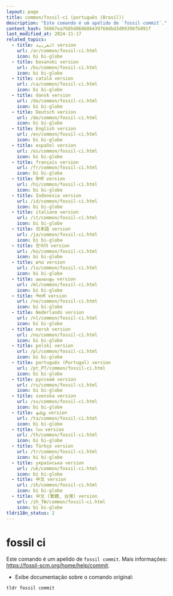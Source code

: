```yaml
---
layout: page
title: common/fossil-ci (português (Brasil))
description: "Este comando é um apelido de `fossil commit`."
content_hash: 56067ea7685d868686439760dbd3d09398fb891f
last_modified_at: 2024-11-17
related_topics:
  - title: العربية version
    url: /ar/common/fossil-ci.html
    icon: bi bi-globe
  - title: bosanski version
    url: /bs/common/fossil-ci.html
    icon: bi bi-globe
  - title: català version
    url: /ca/common/fossil-ci.html
    icon: bi bi-globe
  - title: dansk version
    url: /da/common/fossil-ci.html
    icon: bi bi-globe
  - title: Deutsch version
    url: /de/common/fossil-ci.html
    icon: bi bi-globe
  - title: English version
    url: /en/common/fossil-ci.html
    icon: bi bi-globe
  - title: español version
    url: /es/common/fossil-ci.html
    icon: bi bi-globe
  - title: français version
    url: /fr/common/fossil-ci.html
    icon: bi bi-globe
  - title: हिन्दी version
    url: /hi/common/fossil-ci.html
    icon: bi bi-globe
  - title: Indonesia version
    url: /id/common/fossil-ci.html
    icon: bi bi-globe
  - title: italiano version
    url: /it/common/fossil-ci.html
    icon: bi bi-globe
  - title: 日本語 version
    url: /ja/common/fossil-ci.html
    icon: bi bi-globe
  - title: 한국어 version
    url: /ko/common/fossil-ci.html
    icon: bi bi-globe
  - title: ລາວ version
    url: /lo/common/fossil-ci.html
    icon: bi bi-globe
  - title: മലയാളം version
    url: /ml/common/fossil-ci.html
    icon: bi bi-globe
  - title: नेपाली version
    url: /ne/common/fossil-ci.html
    icon: bi bi-globe
  - title: Nederlands version
    url: /nl/common/fossil-ci.html
    icon: bi bi-globe
  - title: norsk version
    url: /no/common/fossil-ci.html
    icon: bi bi-globe
  - title: polski version
    url: /pl/common/fossil-ci.html
    icon: bi bi-globe
  - title: português (Portugal) version
    url: /pt_PT/common/fossil-ci.html
    icon: bi bi-globe
  - title: русский version
    url: /ru/common/fossil-ci.html
    icon: bi bi-globe
  - title: svenska version
    url: /sv/common/fossil-ci.html
    icon: bi bi-globe
  - title: தமிழ் version
    url: /ta/common/fossil-ci.html
    icon: bi bi-globe
  - title: ไทย version
    url: /th/common/fossil-ci.html
    icon: bi bi-globe
  - title: Türkçe version
    url: /tr/common/fossil-ci.html
    icon: bi bi-globe
  - title: українська version
    url: /uk/common/fossil-ci.html
    icon: bi bi-globe
  - title: 中文 version
    url: /zh/common/fossil-ci.html
    icon: bi bi-globe
  - title: 中文 (繁體, 台灣) version
    url: /zh_TW/common/fossil-ci.html
    icon: bi bi-globe
tldri18n_status: 2
---
```

# fossil ci

Este comando é um apelido de `fossil commit`.
Mais informações: <https://fossil-scm.org/home/help/commit>.

- Exibe documentação sobre o comando original:

`tldr fossil commit`
